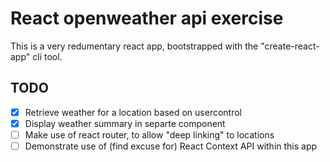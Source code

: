 # React openweather api exercise
This is a very redumentary react app, bootstrapped with the "create-react-app" cli tool.

## TODO
- [x] Retrieve weather for a location based on usercontrol
- [x] Display weather summary in separte component
- [ ] Make use of react router, to allow "deep linking" to locations
- [ ] Demonstrate use of (find excuse for) React Context API within this app

